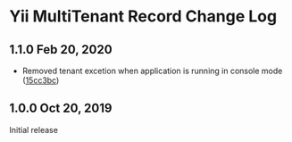 Yii MultiTenant Record Change Log
=================================

1.1.0 Feb 20, 2020
------------------

- Removed tenant excetion when application is running in console mode ([15cc3bc](https://github.com/solutosoft/yii-multitenant/commit/15cc3bc0802080a4042b306086b3534b557646ee))


1.0.0 Oct 20, 2019
---------------------

Initial release
